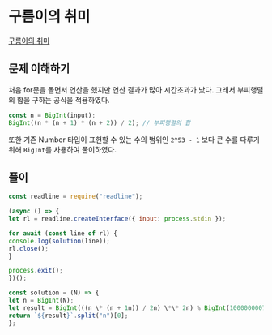 # 구름이의 취미

[구름이의 취미](https://level.goorm.io/exam/49094/%EA%B5%AC%EB%A6%84%EC%9D%B4%EC%9D%98-%EC%B7%A8%EB%AF%B8/quiz/1)

## 문제 이해하기

처음 for문을 돌면서 연산을 했지만 연산 결과가 많아 시간초과가 났다. 그래서 부피행렬의 합을 구하는 공식을 적용하였다.

```javascript
const n = BigInt(input);
BigInt((n * (n + 1) * (n + 2)) / 2); // 부피행렬의 합
```

또한 기존 Number 타입이 표현할 수 있는 수의 범위인 `2^53 - 1` 보다 큰 수를 다루기 위해 `BigInt`를 사용하여 풀이하였다.

## 풀이

```javascript
const readline = require("readline");

(async () => {
let rl = readline.createInterface({ input: process.stdin });

for await (const line of rl) {
console.log(solution(line));
rl.close();
}

process.exit();
})();

const solution = (N) => {
let n = BigInt(N);
let result = BigInt(((n \* (n + 1n)) / 2n) \*\* 2n) % BigInt(1000000007);
return `${result}`.split("n")[0];
};
```
